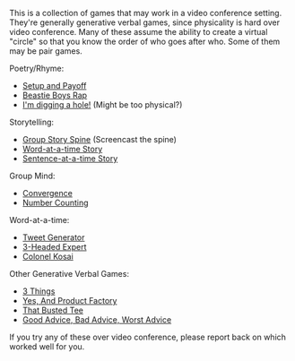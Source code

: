 This is a collection of games that may work in a video conference setting. They're generally generative verbal games, since physicality is hard over video conference. Many of these assume the ability to create a virtual "circle" so that you know the order of who goes after who. Some of them may be pair games.

Poetry/Rhyme:
* [Setup and Payoff](../games/Game:-Setup-and-Payoff.md)
* [Beastie Boys Rap](../games/Game:-Beastie-Boys-Rap.md)
* [I'm digging a hole!](../games/Game:-I'm-Digging-a-Hole!.md) (Might be too physical?)

Storytelling:
* [Group Story Spine](../games/Game:-Group-Story-Spine.md) (Screencast the spine)
* [Word-at-a-time Story](../games/Game:-Word-at-a-time-Story.md)
* [Sentence-at-a-time Story](../games/Game:-Sentence-at-a-time-Story.md)

Group Mind:
* [Convergence](../games/Game:-Convergence.md)
* [Number Counting](../games/Game:-Number-Counting-(The-Hardest-Game-in-the-World).md)

Word-at-a-time:
* [Tweet Generator](../games/Game:-Tweet-Generator.md)
* [3-Headed Expert](../games/Game:-3-Headed-Expert.md)
* [Colonel Kosai](../games/Game:-Colonel-Kosai-(Words-of-Wisdom).md)

Other Generative Verbal Games:
* [3 Things](../games/Game:-3-Things!.md)
* [Yes, And Product Factory](../games/Game:-Yes,-And...-Product-Factory.md)
* [That Busted Tee](../games/Game:-That-Busted-Tee.md)
* [Good Advice, Bad Advice, Worst Advice](../games/Game:-Good-Advice,-Bad-Advice,-Worst-Advice.md)

If you try any of these over video conference, please report back on which worked well for you.